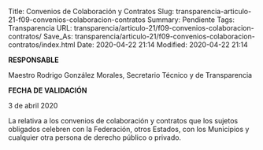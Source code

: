 Title: Convenios de Colaboración y Contratos
Slug: transparencia-articulo-21-f09-convenios-colaboracion-contratos
Summary: Pendiente
Tags: Transparencia
URL: transparencia/articulo-21/f09-convenios-colaboracion-contratos/
Save_As: transparencia/articulo-21/f09-convenios-colaboracion-contratos/index.html
Date: 2020-04-22 21:14
Modified: 2020-04-22 21:14


**RESPONSABLE**

Maestro Rodrigo González Morales, Secretario Técnico y de Transparencia

**FECHA DE VALIDACIÓN**

3 de abril 2020

La relativa a los convenios de colaboración y contratos que los sujetos obligados celebren con la Federación, otros Estados, con los Municipios y cualquier otra persona de derecho público o privado.



